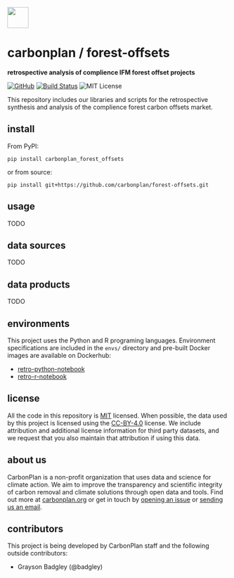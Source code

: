 <img
  src='https://carbonplan-assets.s3.amazonaws.com/monogram/dark-small.png'
  height='48'
/>

# carbonplan / forest-offsets

**retrospective analysis of complience IFM forest offset projects**

[![GitHub][github-badge]][github]
[![Build Status]][actions]
![MIT License][]

[github]: https://github.com/carbonplan/forest-offsets
[github-badge]: https://badgen.net/badge/-/github?icon=github&label
[build status]: https://github.com/carbonplan/forest-offsets/actions/workflows/main.yaml/badge.svg
[actions]: https://github.com/carbonplan/forest-offsets/actions/workflows/main.yaml
[mit license]: https://badgen.net/badge/license/MIT/blue

This repository includes our libraries and scripts for the retrospective synthesis and analysis of the complience forest carbon offsets market.

## install

From PyPI:

```shell
pip install carbonplan_forest_offsets
```

or from source:

```shell
pip install git+https://github.com/carbonplan/forest-offsets.git
```

## usage

TODO

## data sources

TODO

## data products

TODO

## environments

This project uses the Python and R programing languages. Environment specifications are included in the `envs/` directory and pre-built Docker images are available on Dockerhub:

- [retro-python-notebook](https://hub.docker.com/repository/docker/carbonplan/retro-python-notebook)
- [retro-r-notebook](https://hub.docker.com/repository/docker/carbonplan/retro-r-notebook)

## license

All the code in this repository is [MIT](https://choosealicense.com/licenses/mit/) licensed. When possible, the data used by this project is licensed using the [CC-BY-4.0](https://choosealicense.com/licenses/cc-by-4.0/) license. We include attribution and additional license information for third party datasets, and we request that you also maintain that attribution if using this data.

## about us

CarbonPlan is a non-profit organization that uses data and science for climate action. We aim to improve the transparency and scientific integrity of carbon removal and climate solutions through open data and tools. Find out more at [carbonplan.org](https://carbonplan.org/) or get in touch by [opening an issue](https://github.com/carbonplan/forest-offsets/issues/new) or [sending us an email](mailto:hello@carbonplan.org).

## contributors

This project is being developed by CarbonPlan staff and the following outside contributors:

- Grayson Badgley (@badgley)
